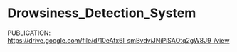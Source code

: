 # Drowsiness_Detection_System
 
PUBLICATION:
https://drive.google.com/file/d/10eAtx6l_smBvdviJNiPiSAOtq2gW8J9_/view
